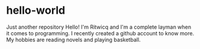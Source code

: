 # hello-world
Just another repository
Hello! I'm Ritwicq and I'm a complete layman when it comes to programming. 
I recently created a github account to know more. 
My hobbies are reading novels and playing basketball.
